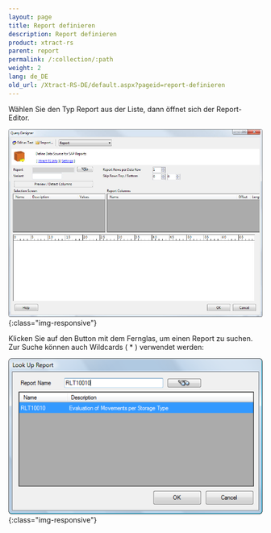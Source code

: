 ```yaml
---
layout: page
title: Report definieren
description: Report definieren
product: xtract-rs
parent: report
permalink: /:collection/:path
weight: 2
lang: de_DE
old_url: /Xtract-RS-DE/default.aspx?pageid=report-definieren
---
```


Wählen Sie den Typ Report aus der Liste, dann öffnet sich der  Report-Editor.

![Report](/img/content/Report.jpg){:class="img-responsive"}

Klicken Sie auf den Button mit dem Fernglas, um einen Report zu suchen. Zur Suche können auch Wildcards ( * ) verwendet werden:

![Report-Search](/img/content/Report-Search.png){:class="img-responsive"}